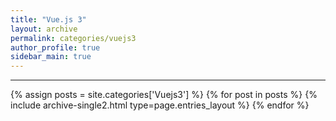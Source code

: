 ```yaml
---
title: "Vue.js 3"
layout: archive
permalink: categories/vuejs3
author_profile: true
sidebar_main: true
---
```


<!-- 공백이 포함되어 있는 카테고리 이름의 경우 site.categories['a b c'] 이런식으로! -->

***

{% assign posts = site.categories['Vuejs3'] %}
{% for post in posts %} {% include archive-single2.html type=page.entries_layout %} {% endfor %}